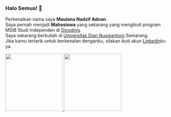 ### Halo Semua! 👋

Perkenalkan nama saya **Maulana Nadzif Adnan**.\
Saya pernah menjadi **Mahasiswa** yang sekarang yang mengikuti program MSIB Studi Independen di [Dicoding](https://www.dicoding.com/).\
Saya sekarang berkuliah di [Universitas Dian Nuswantoro](https://dinus.ac.id/) Semarang.\
Jika kamu tertarik untuk berkenalan denganku, silakan ikuti akun [Linkedin](https://www.linkedin.com/in/maulana-nadzif-9439ba263/)ku ya.

<p align="left">
<a href="https://github.com/maulananadzif">
  <img height="180em" src="https://github-readme-stats-eight-theta.vercel.app/api?username=maulananadzif&show_icons=true&theme=algolia&include_all_commits=true&count_private=true"/>
  <img height="180em" src="https://github-readme-stats-eight-theta.vercel.app/api/top-langs/?username=maulananadzif&layout=compact&langs_count=8&theme=algolia"/>
</a>
</p>
